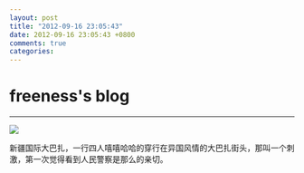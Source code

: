 ```yaml
---
layout: post
title: "2012-09-16 23:05:43"
date: 2012-09-16 23:05:43 +0800
comments: true
categories: 
---
```


# freeness's blog

----------

![](http://okqmqrbgo.bkt.clouddn.com/201209162305431.jpg)

>
新疆国际大巴扎，一行四人嘻嘻哈哈的穿行在异国风情的大巴扎街头，那叫一个刺激，第一次觉得看到人民警察是那么的亲切。
